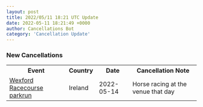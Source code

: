 ```yaml
---
layout: post
title: 2022/05/11 18:21 UTC Update
date: 2022-05-11 18:21:49 +0000
author: Cancellations Bot
category: 'Cancellation Update'
---
```


<h3>New Cancellations</h3>
<div class='hscrollable'>
<table style='width: 100%'>
    <tr>
        <th>Event</th>
        <th>Country</th>
        <th>Date</th>
        <th>Cancellation Note</th>
    </tr>
    <tr>
        <td><a href="https://www.parkrun.ie/wexfordracecourse">Wexford Racecourse parkrun</a></td>
        <td>Ireland</td>
        <td>2022-05-14</td>
        <td>Horse racing at the venue that day</td>
    </tr>
</table>
</div>
